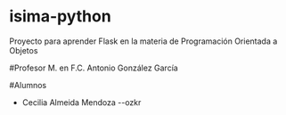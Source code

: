 # isima-python
Proyecto para aprender Flask en la materia de Programación Orientada a Objetos

#Profesor
M. en F.C. Antonio González García

#Alumnos
- Cecilia Almeida Mendoza
--ozkr
